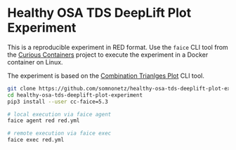 # Healthy OSA TDS DeepLift Plot Experiment

This is a reproducible experiment in RED format. Use the `faice` CLI tool from the [Curious Containers](https://www.curious-containers.cc) project to execute the experiment in a Docker container on Linux.

The experiment is based on the [Combination Trianlges Plot](https://github.com/somnonetz/combination-triangles-plot) CLI tool.

```bash
git clone https://github.com/somnonetz/healthy-osa-tds-deeplift-plot-experiment.git
cd healthy-osa-tds-deeplift-plot-experiment
pip3 install --user cc-faice=5.3

# local execution via faice agent
faice agent red red.yml

# remote execution via faice exec
faice exec red.yml
```
